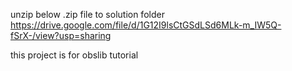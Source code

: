 unzip below .zip file to solution folder
https://drive.google.com/file/d/1G12I9lsCtGSdLSd6MLk-m_IW5Q-fSrX-/view?usp=sharing

this project is for obslib tutorial